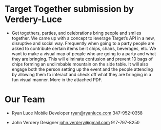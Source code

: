 # Target Together submission by Verdery-Luce

* Get togethers, parties, and celebrations bring people and smiles together. We came up with a concept to leverage Target’s API in a new, disruptive and social way. Frequently when going to a party people are asked to contribute certain items be it chips, chairs, beverages, etc. We want to make a visual map of people who are going to a party and what they are bringing. This will eliminate confusion and prevent 10 bags of chips forming an unclimbable mountain on the side table. It will also engage both the person setting up the event and the people attending by allowing them to interact and check off what they are bringing in a fun visual manner. More in the attached PDF.

# Our Team
* Ryan Luce
  Mobile Developer 
  ryan@ryanluce.com 
  347-952-0358

* John Verdery
  Designer
  john.verdery@gmail.com
  917-797-8250

